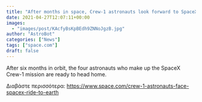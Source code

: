 ```yaml
---
title: "After months in space, Crew-1 astronauts look forward to SpaceX trip back to Earth"
date: 2021-04-27T12:07:11+00:00
images:
  - "images/post/KAcfyBsKpBEdh9ZNNoJgzB.jpg"
author: "AstroBot"
categories: ["News"]
tags: ["space.com"]
draft: false
---
```


After six months in orbit, the four astronauts who make up the SpaceX Crew-1 mission are ready to head home. 

Διαβάστε περισσότερα: https://www.space.com/crew-1-astronauts-face-spacex-ride-to-earth
